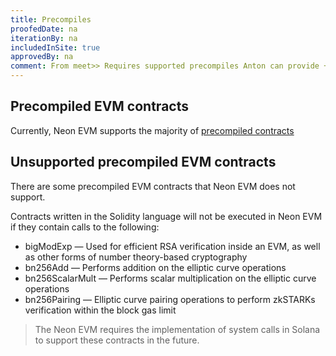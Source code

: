 ```yaml
---
title: Precompiles
proofedDate: na
iterationBy: na
includedInSite: true
approvedBy: na
comment: From meet>> Requires supported precompiles Anton can provide + explanation of WHY they are not supported #3 Requires a list of native precomiled contracts Anton can provide by slack [actually, the yellow paper https://ethereum.github.io/yellowpaper/paper.pdf is not a great source for the opcodes -- using docs instead]
---
```


## Precompiled EVM contracts

Currently, Neon EVM supports the majority of [precompiled contracts](https://www.evm.codes/precompiled?fork=merge)

## Unsupported precompiled EVM contracts

There are some precompiled EVM contracts that Neon EVM does not support.

Contracts written in the Solidity language will not be executed in Neon EVM if they contain calls to the following:

- bigModExp — Used for efficient RSA verification inside an EVM, as well as other forms of number theory-based cryptography
- bn256Add — Performs addition on the elliptic curve operations
- bn256ScalarMult — Performs scalar multiplication on the elliptic curve operations
- bn256Pairing — Elliptic curve pairing operations to perform zkSTARKs verification within the block gas limit

> The Neon EVM requires the implementation of system calls in Solana to support these contracts in the future.

<!-- We have our own native Precompiled contracts -- need to list those and provide addresses -->
